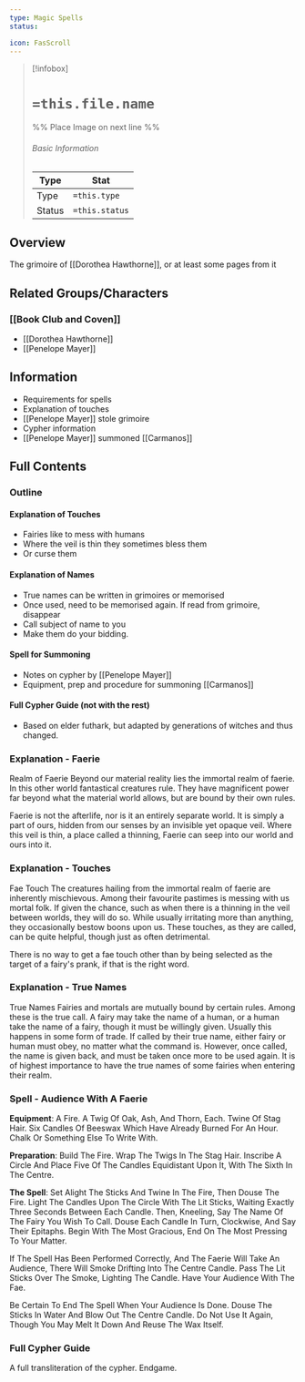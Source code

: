 ```yaml
---
type: Magic Spells
status:

icon: FasScroll
---
```


> [!infobox]
> # `=this.file.name`
> %% Place Image on next line %%
> ###### Basic Information
> Type |  Stat |
> ---|---|
> Type | `=this.type` |
> Status | `=this.status` |
## Overview
The grimoire of [[Dorothea Hawthorne]], or at least some pages from it 
## Related Groups/Characters
### [[Book Club and Coven]]
- [[Dorothea Hawthorne]]
- [[Penelope Mayer]]

## Information
- Requirements for spells
- Explanation of touches
- [[Penelope Mayer]] stole grimoire
- Cypher information
- [[Penelope Mayer]] summoned [[Carmanos]]

## Full Contents
### Outline
#### Explanation of Touches
- Fairies like to mess with humans
- Where the veil is thin they sometimes bless them
- Or curse them 
#### Explanation of Names
- True names can be written in grimoires or memorised
- Once used, need to be memorised again. If read from grimoire, disappear
- Call subject of name to you
- Make them do your bidding. 
#### Spell for Summoning
- Notes on cypher by [[Penelope Mayer]]
- Equipment, prep and procedure for summoning [[Carmanos]]
#### Full Cypher Guide (not with the rest)
- Based on elder futhark, but adapted by generations of witches and thus changed. 
### Explanation - Faerie
Realm of Faerie
Beyond our material reality lies the immortal realm of faerie. In this other world fantastical creatures rule. They have magnificent power far beyond what the material world allows, but are bound by their own rules. 

Faerie is not the afterlife, nor is it an entirely separate world. It is simply a part of ours, hidden from our senses by an invisible yet opaque veil. Where this veil is thin, a place called a thinning, Faerie can seep into our world and ours into it. 

### Explanation - Touches
Fae Touch
The creatures hailing from the immortal realm of faerie are inherently mischievous. Among their favourite pastimes is messing with us mortal folk. If given the chance, such as when there is a thinning in the veil between worlds, they will do so. While usually irritating more than anything, they occasionally bestow boons upon us. These touches, as they are called, can be quite helpful, though just as often detrimental. 

There is no way to get a fae touch other than by being selected as the target of a fairy's prank, if that is the right word. 

### Explanation - True Names
True Names
Fairies and mortals are mutually bound by certain rules. Among these is the true call. A fairy may take the name of a human, or a human take the name of a fairy, though it must be willingly given. Usually this happens in some form of trade. If called by their true name, either fairy or human must obey, no matter what the command is. However, once called, the name is given back, and must be taken once more to be used again. It is of highest importance to have the true names of some fairies when entering their realm. 

### Spell - Audience With A Faerie
**Equipment**: A Fire. A Twig Of Oak, Ash, And Thorn, Each. Twine Of Stag Hair. Six Candles Of Beeswax Which Have Already Burned For An Hour. Chalk Or Something Else To Write With.

**Preparation**: Build The Fire. Wrap The Twigs In The Stag Hair. Inscribe A Circle And Place Five Of The Candles Equidistant Upon It, With The Sixth In The Centre.

**The Spell**: Set Alight The Sticks And Twine In The Fire, Then Douse The Fire. Light The Candles Upon The Circle With The Lit Sticks, Waiting Exactly Three Seconds Between Each Candle. Then, Kneeling, Say The Name Of The Fairy You Wish To Call. Douse Each Candle In Turn, Clockwise, And Say Their Epitaphs. Begin With The Most Gracious, End On The Most Pressing To Your Matter.

If The Spell Has Been Performed Correctly, And The Faerie Will Take An Audience, There Will Smoke Drifting Into The Centre Candle. Pass The Lit Sticks Over The Smoke, Lighting The Candle. Have Your Audience With The Fae.

Be Certain To End The Spell When Your Audience Is Done. Douse The Sticks In Water And Blow Out The Centre Candle. Do Not Use It Again, Though You May Melt It Down And Reuse The Wax Itself.

### Full Cypher Guide
A full transliteration of the cypher. Endgame.